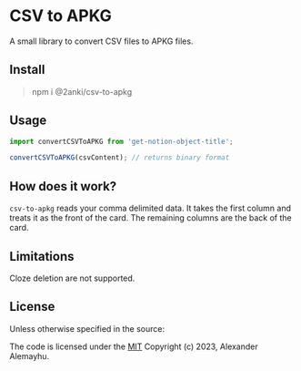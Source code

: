 # CSV to APKG

A small library to convert CSV files to APKG files.

## Install

> npm i @2anki/csv-to-apkg

## Usage

```typescript
import convertCSVToAPKG from 'get-notion-object-title';

convertCSVToAPKG(csvContent); // returns binary format
```

## How does it work?

`csv-to-apkg` reads your comma delimited data. It takes the first column and treats it as the front of the card. The remaining columns are the back of the card.

## Limitations

Cloze deletion are not supported.

## License

Unless otherwise specified in the source:

The code is licensed under the [MIT](./LICENSE) Copyright (c) 2023, Alexander Alemayhu.
